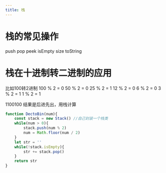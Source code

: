 ```yaml
---
title: 栈
---
```

# 栈的常见操作

push
pop
peek
isEmpty
size
toString

# 栈在十进制转二进制的应用

比如100转2进制
100 % 2 = 0
50 % 2 = 0
25 % 2 = 1
12 % 2 = 0
6 % 2 = 0
3 % 2 = 1
1 % 2 = 1

1100100
结果是后进先出，用栈计算

```js
function DectoBin(num){
	const stack = new Stack() //自己封装一个栈类
	while(num > 0){
		stack.push(num % 2)
		num = Math.floor(num / 2)
	}
	let str = ''
	while(!stack.isEmpty){
		str += stack.pop()
	}
	return str
}
```